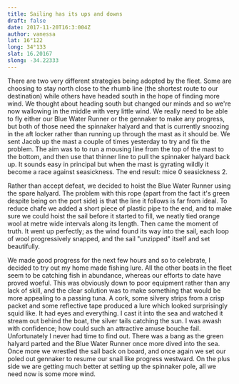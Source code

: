 ```yaml
---
title: Sailing has its ups and downs
draft: false
date: 2017-11-20T16:3:004Z
author: vanessa
lat: 16°122
long: 34°133
slat: 16.20167
slong: -34.22333
---
```

There are two very different strategies being adopted by 
the fleet. Some are choosing to stay north close to the 
rhumb line (the shortest route to our destination) while 
others have headed south in the hope of finding more wind. 
We thought about heading south but changed our minds and 
so we're now wallowing in the middle with very little 
wind. We really need to be able to fly either our Blue 
Water Runner or the gennaker to make any progress, but 
both of those need the spinnaker halyard and that is 
currently snoozing in the aft locker rather than running 
up through the mast as it should be. We sent Jacob up the 
mast a couple of times yesterday to try and fix the 
problem. The aim was to to run a mousing line from the top 
of the mast to the bottom, and then use that thinner line 
to pull the spinnaker halyard back up. It sounds easy in 
principal but when the mast is gyrating wildly it become a 
race against seasickness. The end result: mice 0 
seasickness 2.

Rather than accept defeat, we decided to hoist the Blue 
Water Runner using the spare halyard. The problem with 
this rope (apart from the fact it's green despite being on 
the port side) is that the line it follows is far from 
ideal. To reduce chafe we added a short piece of plastic 
pipe to the end, and  to make sure we could hoist the sail 
before it started to fill, we neatly tied orange wool at 
metre wide intervals along its length. Then came the 
moment of truth. It went up perfectly; as the wind found 
its way into the sail, each loop of wool progressively 
snapped, and the sail "unzipped" itself and set 
beautifully. 

We made good progress for the next few hours and so to 
celebrate, I decided to try out my home made fishing lure. 
All the other boats in the fleet seem to be catching fish 
in abundance, whereas our efforts to date have proved 
woeful. This was obviously down to poor equipment rather 
than any lack of skill, and the clear solution was to make 
something that would be more appealing to a passing tuna. 
A cork, some silvery strips from a crisp packet and some 
reflective tape produced a lure which looked surprisingly 
squid like. It had eyes and everything. I cast it into the 
sea and watched it stream out behind the boat, the silver 
tails catching the sun. I was awash with confidence; how 
could such an attractive amuse bouche fail. Unfortunately 
I never had time to find out. There was a bang as the 
green halyard parted and the Blue Water Runner once more 
dived into the sea. Once more we wrestled the sail back on 
board, and once again we set our poled out gennaker to 
resume our snail like progress westward. On the plus side 
we are getting much better at setting up the spinnaker 
pole, all we need now is some more wind.

